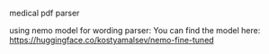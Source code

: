 medical pdf parser

using nemo model for wording parser:
You can find the model here:
https://huggingface.co/kostyamalsev/nemo-fine-tuned


